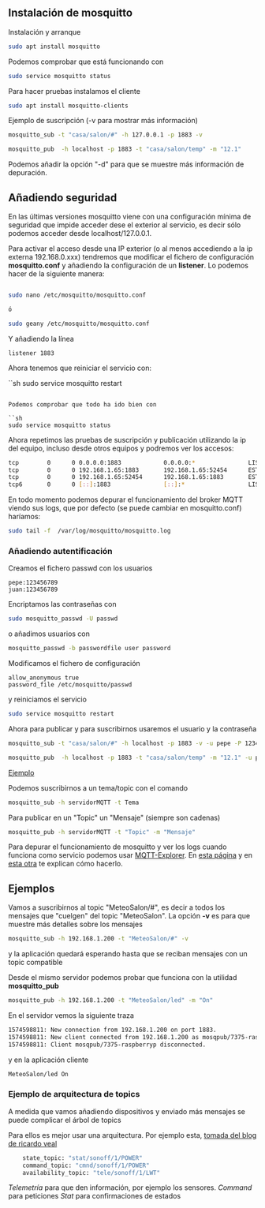 ## Instalación de mosquitto

Instalación y arranque

```sh
sudo apt install mosquitto

```

Podemos comprobar que está funcionando con 

```sh
sudo service mosquitto status
```

Para hacer pruebas instalamos el cliente

```sh
sudo apt install mosquitto-clients
```

Ejemplo de suscripción (-v para mostrar más información)

```sh
mosquitto_sub -t "casa/salon/#" -h 127.0.0.1 -p 1883 -v

mosquitto_pub  -h localhost -p 1883 -t "casa/salon/temp" -m "12.1"
```

Podemos añadir la opción "-d" para que se muestre más información de depuración.

## Añadiendo seguridad

En las últimas versiones mosquitto viene con una configuración mínima de seguridad que impide acceder dese el exterior al servicio, es decir sólo podemos acceder desde localhost/127.0.0.1.

Para activar el acceso desde una IP exterior (o al menos accediendo a la ip externa 192.168.0.xxx) tendremos que modificar el fichero de configuración **mosquitto.conf** y añadiendo la configuración de un **listener**. Lo podemos hacer de la siguiente manera:

```sh

sudo nano /etc/mosquitto/mosquitto.conf

ó

sudo geany /etc/mosquitto/mosquitto.conf
```

Y añadiendo la línea 

```
listener 1883
```

Ahora tenemos que reiniciar el servicio con:

``sh
sudo service mosquitto restart
```

Podemos comprobar que todo ha ido bien con

``sh
sudo service mosquitto status
```

Ahora repetimos las pruebas de suscripción y publicación utilizando la ip del equipo, incluso desde otros equipos y podremos ver los accesos:

```sh
tcp        0      0 0.0.0.0:1883            0.0.0.0:*               LISTEN     
tcp        0      0 192.168.1.65:1883       192.168.1.65:52454      ESTABLISHED
tcp        0      0 192.168.1.65:52454      192.168.1.65:1883       ESTABLISHED
tcp6       0      0 [::]:1883               [::]:*                  LISTEN     
```

En todo momento podemos depurar el funcionamiento del broker MQTT viendo sus logs, que por defecto (se puede cambiar en mosquitto.conf) haríamos:

```sh
sudo tail -f  /var/log/mosquitto/mosquitto.log
```

### Añadiendo autentificación

Creamos el fichero passwd con los usuarios

```
pepe:123456789
juan:123456789
```

Encriptamos las contraseñas con

```sh
sudo mosquitto_passwd -U passwd
```

o añadimos usuarios con

```sh
mosquitto_passwd -b passwordfile user password
```

Modificamos el fichero de configuración

```
allow_anonymous true
password_file /etc/mosquitto/passwd
```

y reiniciamos el servicio

```sh
sudo service mosquitto restart
```

Ahora para publicar y para suscribirnos usaremos el usuario y la contraseña


```sh
mosquitto_sub -t "casa/salon/#" -h localhost -p 1883 -v -u pepe -P 123456789

mosquitto_pub  -h localhost -p 1883 -t "casa/salon/temp" -m "12.1" -u pepe -P 123456789
```

[Ejemplo](http://www.steves-internet-guide.com/mqtt-username-password-example/)


Podemos suscribirnos a un tema/topic con el comando 

```sh
mosquitto_sub -h servidorMQTT -t Tema
``` 

Para publicar en un "Topic" un "Mensaje" (siempre son cadenas)

```sh
mosquitto_pub -h servidorMQTT -t "Topic" -m "Mensaje"
```

Para depurar el funcionamiento de mosquitto y ver los logs cuando funciona como servicio podemos usar [MQTT-Explorer](https://github.com/thomasnordquist/MQTT-Explorer). En [esta página](https://community.home-assistant.io/t/how-to-debug-mosquitto-mqtt/107709/20) y en [esta otra](http://www.steves-internet-guide.com/mosquitto-logging/) te explican cómo hacerlo.




## Ejemplos

Vamos a suscribirnos al topic "MeteoSalon/#", es decir a todos los mensajes que "cuelgen" del topic "MeteoSalon".
La opción **-v** es para que muestre más detalles sobre los mensajes

```sh
mosquitto_sub -h 192.168.1.200 -t "MeteoSalon/#" -v

```

y la aplicación quedará esperando hasta que se reciban mensajes con un topic compatible

Desde el mismo servidor podemos probar que funciona con la utilidad **mosquitto_pub**

```sh
mosquitto_pub -h 192.168.1.200 -t "MeteoSalon/led" -m "On"
```

En el servidor vemos la siguiente traza

```sh
1574598811: New connection from 192.168.1.200 on port 1883.
1574598811: New client connected from 192.168.1.200 as mosqpub/7375-raspberryp (c1, k60).
1574598811: Client mosqpub/7375-raspberryp disconnected.
```

y en la aplicación cliente

```sh
MeteoSalon/led On
```

### Ejemplo de arquitectura de topics

A medida que vamos añadiendo dispositivos y enviado más mensajes se puede complicar el árbol de topics

Para ellos es mejor usar una arquitectura. Por ejemplo esta, [tomada del blog de ricardo veal](https://ricveal.com/blog/sonoff-mqtt/)

```sh
    state_topic: "stat/sonoff/1/POWER"
    command_topic: "cmnd/sonoff/1/POWER"
    availability_topic: "tele/sonoff/1/LWT"
```
_Telemetría_ para que den información, por ejemplo los sensores.
_Command_ para peticiones 
_Stat_ para confirmaciones de estados



